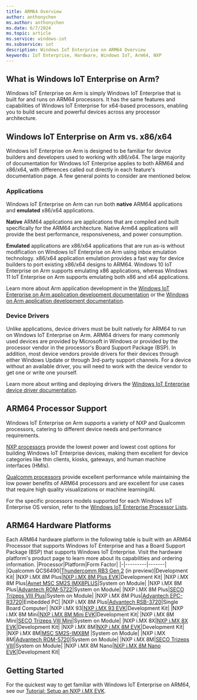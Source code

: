 ```yaml
---
title: ARM64 Overview
author: anthonychen
ms.author: anthonychen
ms.date: 6/7/2024
ms.topic: article
ms.service: windows-iot
ms.subservice: iot
description: Windows IoT Enterprise on ARM64 Overview
keywords: IoT Enterprise, Hardware, Windows IoT, Arm64, NXP
---
```


## What is Windows IoT Enterprise on Arm?
Windows IoT Enterprise on Arm is simply Windows IoT Enterprise that is built for and runs on ARM64 processors. It has the same features and capabilities of Windows IoT Enterprise for x64-based processors, enabling you to build secure and powerful devices across any processor architecture.

## Windows IoT Enterprise on Arm vs. x86/x64
Windows IoT Enterprise on Arm is designed to be familiar for device builders and developers used to working with x86/x64. The large majority of documentation for Windows IoT Enterprise applies to both ARM64 and x86/x64, with differences called out directly in each feature's documentation page. A few general points to consider are mentioned below. 

### Applications
Windows IoT Enterprise on Arm can run both **native** ARM64 applications and **emulated** x86/x64 applications.

**Native** ARM64 applications are applications that are compiled and built specifically for the ARM64 architecture. Native Arm64 applications will provide the best performance, responsiveness, and power consumption.

**Emulated** applications are x86/x64 applications that are run as-is without modification on Windows IoT Enterprise on Arm using inbox emulation technology. x86/x64 application emulation provides a fast way for device builders to port existing x86/x64 designs to ARM64. Windows 10 IoT Enterprise on Arm supports emulating x86 applications, whereas Windows 11 IoT Enterprise on Arm supports emulating both x86 and x64 applications.

Learn more about Arm application development in the [Windows IoT Enterprise on Arm application development documentation](/windows-iot/iot-enterprise/Development/App_dev.md) or the [Windows on Arm application development documentation](/windows/arm/overview). 

### Device Drivers
Unlike applications, device drivers must be built natively for ARM64 to run on Windows IoT Enterprise on Arm. ARM64 drivers for many commonly used devices are provided by Microsoft in Windows or provided by the processor vendor in the processor's Board Support Package (BSP). In addition, most device vendors provide drivers for their devices through either Windows Update or through 3rd-party support channels. For a device without an available driver, you will need to work with the device vendor to get one or write one yourself. 

Learn more about writing and deploying drivers the [Windows IoT Enterprise device driver documentation](../OS-Features/Device-Drivers.md).

## ARM64 Processor Support
Windows IoT Enterprise on Arm supports a variety of NXP and Qualcomm processors, catering to different device needs and performance requirements. 

[NXP processors](./NXP.md) provide the lowest power and lowest cost options for building Windows IoT Enterprise devices, making them excellent for device categories like thin clients, kiosks, gateways, and human machine interfaces (HMIs).

[Qualcomm processors](./Qualcomm.md) provide excellent performance while maintaining the low power benefits of ARM64 processors and are excellent for use cases that require high quality visualizations or machine learning/AI.

For the specific processors models supported for each Windows IoT Enterprise OS version, refer to the [Windows IoT Enterprise Processor Lists](../Hardware/Processor_Requirements.md#windows-iot-enterprise-processor-lists).

## ARM64 Hardware Platforms
Each ARM64 hardware platform in the following table is built with an ARM64 Processor that supports Windows IoT Enterprise and has a Board Support Package (BSP) that supports Windows IoT Enterprise. Visit the hardware platform's product page to learn more about its capabilities and ordering information.
|Processor|Platform|Form Factor|
|-|---------|-------|
|Qualcomm QCS6490|[Thundercomm RB3 Gen 2](https://www.thundercomm.com/product/qualcomm-rb3-gen-2/) (in preview)|Development Kit|
|NXP i.MX 8M Plus|[NXP i.MX 8M Plus EVK](https://www.nxp.com/design/development-boards/i-mx-evaluation-and-development-boards/evaluation-kit-for-the-i-mx-8m-plus-applications-processor:8MPLUSLPD4-EVK)|Development Kit|
|NXP i.MX 8M Plus|[Avnet MSC SM2S IMX8PLUS](https://embedded.avnet.com/product/msc-sm2s-imx8plus/)|System on Module|
|NXP i.MX 8M Plus|[Advantech ROM-5722](https://www.advantech.com/en/products/computer-on-module/rom-5722/mod_11aa0c77-868e-4014-8151-ac7a7a1c5c1b)|System on Module|
|NXP i.MX 8M Plus|[SECO Trizeps VIII Plus](https://edge.seco.com/usa/trizeps-viii-plus.html)|System on Module|
|NXP i.MX 8M Plus|[Advantech EPC-R3720](https://www.advantech.com/en/products/880a61e5-3fed-41f3-bf53-8be2410c0f19/epc-r3720/mod_fde326be-b36e-4044-ba9a-28c4c49a25c6)|Embedded PC|
|NXP i.MX 8M Plus|[Advantech RSB-3720](https://www.advantech.com/en/products/single_board_computer/rsb-3720/mod_d2f1b0bc-650b-449a-8ef7-b65ce4f69949)|Single Board Computer|
|NXP i.MX 93|[NXP i.MX 93 EVK](https://www.nxp.com/products/processors-and-microcontrollers/arm-processors/i-mx-applications-processors/i-mx-9-processors/i-mx-93-applications-processor-family-arm-cortex-a55-ml-acceleration-power-efficient-mpu:i.MX93)|Development Kit|
|NXP i.MX 8M Mini|[NXP i.MX 8M Mini EVK](https://www.nxp.com/design/development-boards/i-mx-evaluation-and-development-boards/evaluation-kit-for-the-i-mx-8m-mini-applications-processor:8MMINILPD4-EVK)|Development Kit|
|NXP i.MX 8M Mini|[SECO Trizeps VIII Mini](https://edge.seco.com/usa/trizeps-viii-mini.html)|System on Module|
|NXP i.MX 8X|[NXP i.MX 8X EVK](https://www.nxp.com/products/processors-and-microcontrollers/arm-processors/i-mx-applications-processors/i-mx-8-applications-processors/i-mx-8x-family-arm-cortex-a35-3d-graphics-4k-video-dsp-error-correcting-code-on-ddr:i.MX8X)|Development Kit|
|NXP i.MX 8M|[NXP i.MX 8M EVK](https://www.nxp.com/design/development-boards/i-mx-evaluation-and-development-boards/evaluation-kit-for-the-i-mx-8m-applications-processor:MCIMX8M-EVK)|Development Kit|
|NXP i.MX 8M|[MSC SM2S-IMX8M](https://embedded.avnet.com/product/msc-sm2s-imx8m/)    |System on Module|
|NXP i.MX 8M|[Advantech ROM-5720](https://www.advantech.com/en/products/computer-on-module/rom-5720/mod_4fbfe9fa-f5b2-4ba8-940e-e47585ad0fef)|System on Module|
|NXP i.MX 8M|[SECO Trizeps VIII](https://edge.seco.com/usa/trizeps-viii.html)|System on Module|
|NXP i.MX 8M Nano|[NXP i.MX 8M Nano EVK](https://www.nxp.com/design/development-boards/i-mx-evaluation-and-development-boards/evaluation-kit-for-the-i-mx-8m-nano-applications-processor:8MNANOD4-EVK)|Development Kit|

## Getting Started

For the quickest way to get familiar with Windows IoT Enterprise on ARM64, see our [Tutorial: Setup an NXP i.MX EVK](../Tutorials/Win10-NXP-iMX.md).